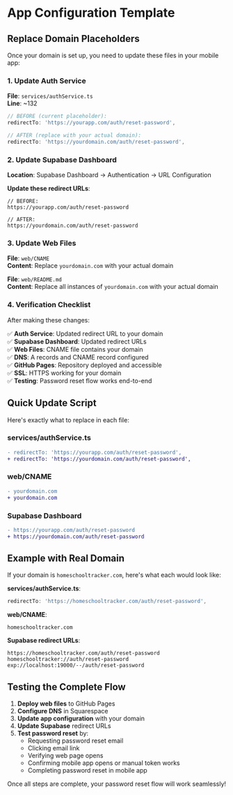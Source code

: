 # App Configuration Template

## Replace Domain Placeholders

Once your domain is set up, you need to update these files in your mobile app:

### 1. Update Auth Service

**File**: `services/authService.ts`  
**Line**: ~132

```typescript
// BEFORE (current placeholder):
redirectTo: 'https://yourapp.com/auth/reset-password',

// AFTER (replace with your actual domain):
redirectTo: 'https://yourdomain.com/auth/reset-password',
```

### 2. Update Supabase Dashboard

**Location**: Supabase Dashboard → Authentication → URL Configuration

**Update these redirect URLs**:
```
// BEFORE:
https://yourapp.com/auth/reset-password

// AFTER:
https://yourdomain.com/auth/reset-password
```

### 3. Update Web Files

**File**: `web/CNAME`  
**Content**: Replace `yourdomain.com` with your actual domain

**File**: `web/README.md`  
**Content**: Replace all instances of `yourdomain.com` with your actual domain

### 4. Verification Checklist

After making these changes:

✅ **Auth Service**: Updated redirect URL to your domain  
✅ **Supabase Dashboard**: Updated redirect URLs  
✅ **Web Files**: CNAME file contains your domain  
✅ **DNS**: A records and CNAME record configured  
✅ **GitHub Pages**: Repository deployed and accessible  
✅ **SSL**: HTTPS working for your domain  
✅ **Testing**: Password reset flow works end-to-end  

## Quick Update Script

Here's exactly what to replace in each file:

### services/authService.ts
```diff
- redirectTo: 'https://yourapp.com/auth/reset-password',
+ redirectTo: 'https://yourdomain.com/auth/reset-password',
```

### web/CNAME
```diff
- yourdomain.com
+ yourdomain.com
```

### Supabase Dashboard
```diff
- https://yourapp.com/auth/reset-password
+ https://yourdomain.com/auth/reset-password
```

## Example with Real Domain

If your domain is `homeschooltracker.com`, here's what each would look like:

**services/authService.ts**:
```typescript
redirectTo: 'https://homeschooltracker.com/auth/reset-password',
```

**web/CNAME**:
```
homeschooltracker.com
```

**Supabase redirect URLs**:
```
https://homeschooltracker.com/auth/reset-password
homeschooltracker://auth/reset-password
exp://localhost:19000/--/auth/reset-password
```

## Testing the Complete Flow

1. **Deploy web files** to GitHub Pages
2. **Configure DNS** in Squarespace
3. **Update app configuration** with your domain
4. **Update Supabase** redirect URLs
5. **Test password reset** by:
   - Requesting password reset email
   - Clicking email link
   - Verifying web page opens
   - Confirming mobile app opens or manual token works
   - Completing password reset in mobile app

Once all steps are complete, your password reset flow will work seamlessly!